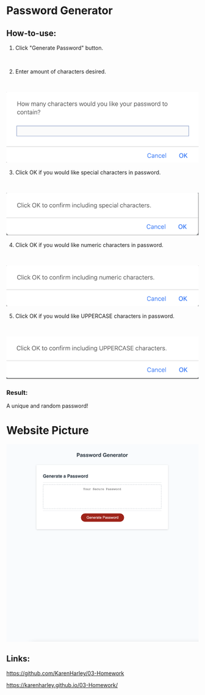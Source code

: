 # Password Generator

## How-to-use:

1. Click "Generate Password" button.

<br/>

2. Enter amount of characters desired.

<br/>

![Enter amount of characters desired](./pics/numberOfChar.png)

3. Click OK if you would like special characters in password.

<br/>

![special characters in password](./pics/special.png)

4. Click OK if you would like numeric characters in password.

<br/>

![special characters in password](./pics/numbers.png)

5. Click OK if you would like UPPERCASE characters in password.

<br/>

![UPPERCASE characters in password](./pics/uppercase.png)

### Result:

A unique and random password!

# Website Picture

![The Password Generator application displays a red button to "Generate Password".](./pics/web-pic.png)

## Links:

https://github.com/KarenHarley/03-Homework

https://karenharley.github.io/03-Homework/
